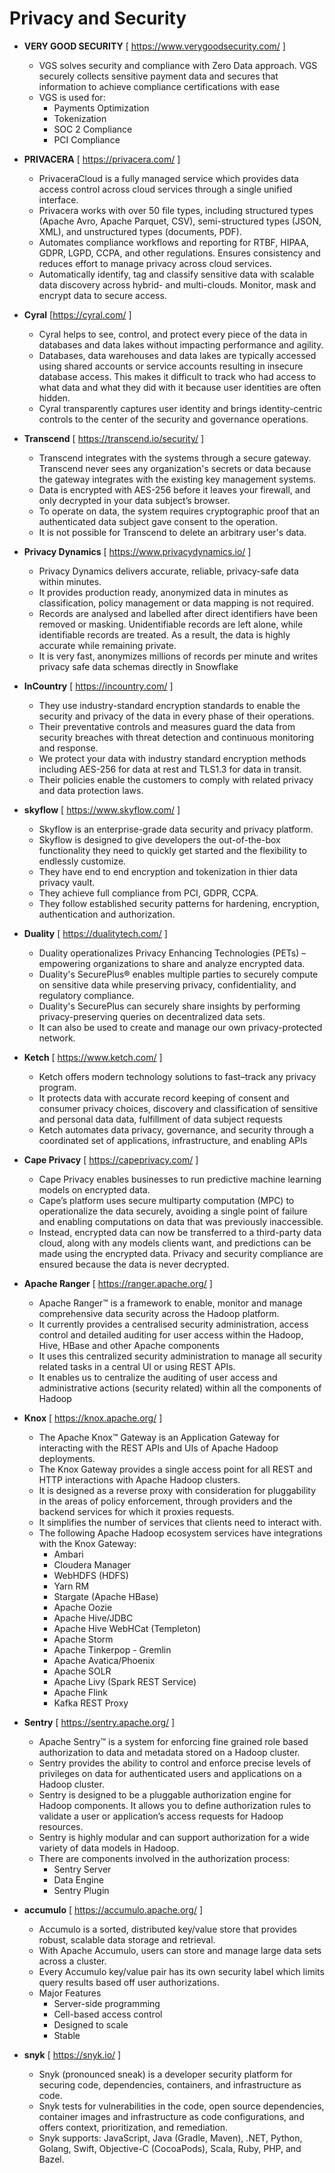 # Privacy and Security

- **VERY GOOD SECURITY** [ <https://www.verygoodsecurity.com/> ]
  - VGS solves security and compliance with Zero Data approach. VGS securely collects sensitive payment data and secures that information to achieve compliance certifications with ease
  - VGS is used for:
    - Payments Optimization
    - Tokenization
    - SOC 2 Compliance
    - PCI Compliance

- **PRIVACERA** [ <https://privacera.com/> ]
  - PrivaceraCloud is a fully managed service which provides data access control across cloud services through a single unified interface.
  - Privacera works with over 50 file types, including structured types (Apache Avro, Apache Parquet, CSV), semi-structured types (JSON, XML), and unstructured types (documents, PDF).
  - Automates compliance workflows and reporting for RTBF, HIPAA, GDPR, LGPD, CCPA, and other regulations. Ensures consistency and reduces effort to manage privacy across cloud services.
  - Automatically identify, tag and classify sensitive data with scalable data discovery across hybrid- and multi-clouds. Monitor, mask and encrypt data to secure access.
  
- **Cyral** [<https://cyral.com/> ]
  - Cyral helps to see, control, and protect every piece of the data in databases and data lakes without impacting performance and agility.
  - Databases, data warehouses and data lakes are typically accessed using shared accounts or service accounts resulting in insecure database access. This makes it difficult to track who had access to what data and what they did with it because user identities are often hidden.
  - Cyral transparently captures user identity and brings identity-centric controls to the center of the security and governance operations.

- **Transcend** [ <https://transcend.io/security/> ]
  - Transcend integrates with the systems through a secure gateway. Transcend never sees any organization's secrets or data because the gateway integrates with the existing key management systems.
  - Data is encrypted with AES-256 before it leaves your firewall, and only decrypted in your data subject’s browser.
  - To operate on data, the system requires cryptographic proof that an authenticated data subject gave consent to the operation.
  - It is not possible for Transcend to delete an arbitrary user's data.

- **Privacy Dynamics** [ <https://www.privacydynamics.io/> ]
  - Privacy Dynamics delivers accurate, reliable, privacy-safe data within minutes.
  - It provides production ready, anonymized data in minutes as classification, policy management or data mapping is not required.
  - Records are analysed and labelled after direct identifiers have been removed or masking. Unidentifiable records are left alone, while identifiable records are treated. As a result, the data is highly accurate while remaining private.
  - It is very fast, anonymizes millions of records per minute and writes privacy safe data schemas directly in Snowflake

- **InCountry** [ <https://incountry.com/> ]
  - They use industry-standard encryption standards to enable the security and privacy of the data in every phase of their operations.
  - Their preventative controls and measures guard the data from security breaches with threat detection and continuous monitoring and response.
  - We protect your data with industry standard encryption methods including AES-256 for data at rest and TLS1.3 for data in transit.
  - Their policies enable the customers to comply with related privacy and data protection laws.

- **skyflow** [ <https://www.skyflow.com/> ]
  - Skyflow is an enterprise-grade data security and privacy platform.
  - Skyflow is designed to give developers the out-of-the-box functionality they need to quickly get started and the flexibility to endlessly customize.
  - They have end to end encryption and tokenization in thier data privacy vault.
  - They achieve full compliance from PCI, GDPR, CCPA.
  - They follow established security patterns for hardening, encryption, authentication and authorization.

- **Duality** [ <https://dualitytech.com/> ]
  - Duality operationalizes Privacy Enhancing Technologies (PETs) – empowering organizations to share and analyze encrypted data.
  - Duality's SecurePlus® enables multiple parties to securely compute on sensitive data while preserving privacy, confidentiality, and regulatory compliance.
  - Duality's SecurePlus can securely share insights by performing privacy-preserving queries on decentralized data sets.
  - It can also be used to create and manage our own privacy-protected network.

- **Ketch** [ <https://www.ketch.com/> ]
  - Ketch offers modern technology solutions to fast–track any privacy program.
  - It protects data with accurate record keeping of consent and consumer privacy choices, discovery and classification of sensitive and personal data data, fulfillment of data subject requests
  - Ketch automates data privacy, governance, and security through a coordinated set of applications, infrastructure, and enabling APIs

- **Cape Privacy** [ <https://capeprivacy.com/> ]
  - Cape Privacy enables businesses to run predictive machine learning models on encrypted data.
  - Cape’s platform uses secure multiparty computation (MPC) to operationalize the data securely, avoiding a single point of failure and enabling computations on data that was previously inaccessible.
  - Instead, encrypted data can now be transferred to a third-party data cloud, along with any models clients want, and predictions can be made using the encrypted data. Privacy and security compliance are ensured because the data is never decrypted.

- **Apache Ranger** [ <https://ranger.apache.org/> ]
  - Apache Ranger™ is a framework to enable, monitor and manage comprehensive data security across the Hadoop platform.
  - It currently provides a centralised security administration, access control and detailed auditing for user access within the Hadoop, Hive, HBase and other Apache components
  - It uses this centralized security administration to manage all security related tasks in a central UI or using REST APIs.
  - It enables us to centralize the auditing of user access and administrative actions (security related) within all the components of Hadoop

- **Knox** [ <https://knox.apache.org/> ]
  - The Apache Knox™ Gateway is an Application Gateway for interacting with the REST APIs and UIs of Apache Hadoop deployments.
  - The Knox Gateway provides a single access point for all REST and HTTP interactions with Apache Hadoop clusters.
  - It is designed as a reverse proxy with consideration for pluggability in the areas of policy enforcement, through providers and the backend services for which it proxies requests.
  - It simplifies the number of services that clients need to interact with.
  - The following Apache Hadoop ecosystem services have integrations with the Knox Gateway:
    - Ambari
    - Cloudera Manager
    - WebHDFS (HDFS)
    - Yarn RM
    - Stargate (Apache HBase)
    - Apache Oozie
    - Apache Hive/JDBC
    - Apache Hive WebHCat (Templeton)
    - Apache Storm
    - Apache Tinkerpop - Gremlin
    - Apache Avatica/Phoenix
    - Apache SOLR
    - Apache Livy (Spark REST Service)
    - Apache Flink
    - Kafka REST Proxy

- **Sentry** [ <https://sentry.apache.org/> ]
  - Apache Sentry™ is a system for enforcing fine grained role based authorization to data and metadata stored on a Hadoop cluster.
  - Sentry provides the ability to control and enforce precise levels of privileges on data for authenticated users and applications on a Hadoop cluster.
  - Sentry is designed to be a pluggable authorization engine for Hadoop components. It allows you to define authorization rules to validate a user or application’s access requests for Hadoop resources.
  - Sentry is highly modular and can support authorization for a wide variety of data models in Hadoop.
  - There are components involved in the authorization process:
    - Sentry Server
    - Data Engine
    - Sentry Plugin

- **accumulo** [ <https://accumulo.apache.org/> ]
  - Accumulo is a sorted, distributed key/value store that provides robust, scalable data storage and retrieval.
  - With Apache Accumulo, users can store and manage large data sets across a cluster.
  - Every Accumulo key/value pair has its own security label which limits query results based off user authorizations.
  - Major Features
    - Server-side programming
    - Cell-based access control
    - Designed to scale
    - Stable

- **snyk** [ <https://snyk.io/> ]
  - Snyk (pronounced sneak) is a developer security platform for securing code, dependencies, containers, and infrastructure as code.
  - Snyk tests for vulnerabilities in the code, open source dependencies, container images and infrastructure as code configurations, and offers context, prioritization, and remediation.
  - Snyk supports: JavaScript, Java (Gradle, Maven), .NET, Python, Golang, Swift, Objective-C (CocoaPods), Scala, Ruby, PHP, and Bazel.
